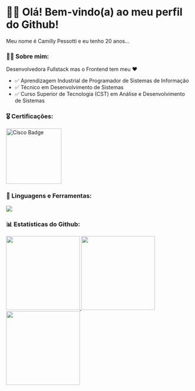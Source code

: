 <div>
  <div>
    <h1>👋🏻 Olá! Bem-vindo(a) ao meu perfil do Github!</h1>
    <p>Meu nome é Camilly Pessotti e eu tenho 20 anos...</p>
  </div>
  <div>
    <h3>👩‍💻 Sobre mim:</h3>
    <p>Desenvolvedora Fullstack mas o Frontend tem meu ❤</p>
    <ul>
      <li>✅ Aprendizagem Industrial de Programador de Sistemas de Informação</li>
      <li>✅ Técnico em Desenvolvimento de Sistemas</li>
      <li>✅ Curso Superior de Tecnologia (CST) em Análise e Desenvolvimento de Sistemas</li>
    </ul>
  </div>
  <div>
  <h3>🎖️ Certificações:</h3>
    <a href="https://www.credly.com/badges/2e3fcc97-5069-4f6a-b5e4-a3bd2db45039/public_url" target="_blank">
      <img src="https://github.com/user-attachments/assets/6f490155-9ea1-4aff-94ba-7d14ce46d905" alt="Cisco Badge" width="150" />
    </a>
  </div>
  <div>
    <h3>🧰 Linguagens e Ferramentas:</h3>
    <div>
      <a href="https://skillicons.dev">
        <img src="https://skillicons.dev/icons?i=java,spring,html,css,sass,js,ts,react,vite,py,fastapi,flask,django,markdown,git,mysql,postgres,mongo&theme=dark" />
      </a>
    </div>
  </div>
  <div>
    <h3>📊 Estatísticas do Github:</h3>
    <div>
      <a href="https://github.com/pessotticamilly">
        <img height="200em" src="https://github-readme-stats.vercel.app/api/top-langs/?username=pessotticamilly&layout=compact&langs_count=8&theme=dracula"/>
        <img height="200em" src="https://github-readme-stats.vercel.app/api?username=pessotticamilly&show_icons=true&theme=dracula&include_all_commits=true&count_private=true"/>
        <img height="200em" src="https://github-readme-streak-stats.herokuapp.com/?user=pessotticamilly&theme=dracula"/>
      </a>
    </div>
  </div>
  <!--<div>
    <h3>Contato:</h3>
    <div>
      <a href="#"></a>
    </div>
  </div>-->
</div>
